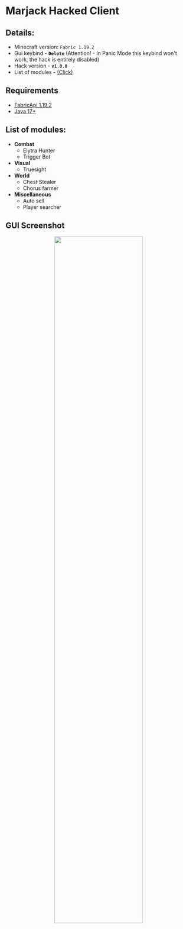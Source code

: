 # Marjack Hacked Client

## Details:

- Minecraft version: `Fabric 1.19.2`
- Gui keybind - **``Delete``** (Attention! - In Panic Mode this keybind won't work, the hack is entirely disabled)
- Hack version - **`v1.0.0`**
- List of modules - [(Click)](#list-of-modules)

## Requirements

- [FabricApi 1.19.2](https://www.curseforge.com/minecraft/mc-mods/fabric-api/files/4902659)
- [Java 17+](https://www.oracle.com/java/technologies/javase/jdk17-archive-downloads.html)

## List of modules:

- **Combat**
    - Elytra Hunter
    - Trigger Bot
- **Visual**
    - Truesight
- **World**
    - Chest Stealer
    - Chorus farmer
- **Miscellaneous**
    - Auto sell
    - Player searcher

## GUI Screenshot

<p style="text-align: center;">
    <img src="https://i.imgur.com/KclV7T4.png" style="width: 69%" alt="">
</p>